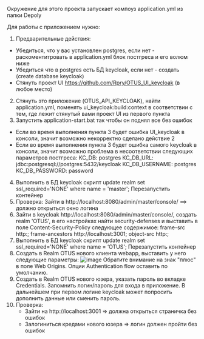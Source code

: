 Окружение для этого проекта запускает компоуз application.yml из папки Depoly

Для работы с приложением нужно:
1. Предварительные действия:
  - Убедиться, что у вас установлен postgres, если нет - раскоментитровать в application.yml блок постгреса и его волюм ниже
  - Убедиться что в postgres есть БД keycloak, если нет - создать (create database keycloak)
  - Стянуть проект UI https://github.com/Rpry/OTUS_UI_keycloak (в любое место) 
2. Стянуть это приложение (OTUS_API_KEYCLOAK), найти application.yml, поменять ui_keycloak:build:context в соответствии с тем, где лежит стянутый вами проект UI из первого пункта
3. Запустить application-start.bat так чтобы он поднял все без ошибок
  
- Если во время выполнения пункта 3 будет ошибка UI_keycloak в консоли, значит возможно некорректно сделано действие 2
- Если во время выполнения пункта 3 будет ошибка самого keycloak в консоли, значит возможно проблема в несоответствии следующих параметров постгреса:
      KC_DB: postgres
      KC_DB_URL: jdbc:postgresql://postgres:5432/keycloak
      KC_DB_USERNAME: postgres
      KC_DB_PASSWORD: password 
4. Выполнить в БД keycloak скрипт update realm set ssl_required='NONE' where name = 'master';
Перезапустить контейнер
5. Проверка: Зайти в http://localhost:8080/admin/master/console/ ==> должно открыться окно логина
6. Зайти в keycloak http://localhost:8080/admin/master/console/, создать realm 'OTUS', в его настройках найти security-defenses и выставить в поле Content-Security-Policy следующее содержимое: 
frame-src http:; frame-ancestors http://localhost:3001; object-src http:;
7. Выполнить в БД keycloak скрипт update realm set ssl_required='NONE' where name = ‘OTUS';
Перезапустить контейнер
6. Создать в Realm OTUS нового клиента webapp, выставить у него следующие параметры:
![image](https://github.com/Rpry/OTUS_api_keycloak/assets/13750284/e2dc362b-0311-4797-ab5b-e8dc935d5fbd)
Обратите внимание на знак "плюс" в поле Web Origins. Опции Authentication flow оставить по умолчанию.
7. Создать в Realm OTUS нового юзера, указать пароль во вкладке Credentials. Запомнить логин/пароль для входа в приложение. В дальнейшем при первом логине keycloak может попросить дополнить данные или сменить пароль.
8. Проверка:
   - Зайти на http://localhost:3001 => должна открыться страничка без ошибок
   - Залогиниться кредами нового юзера => логин должен пройти без ошибок
  
   
